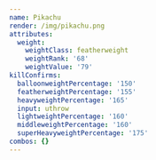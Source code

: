 ```yaml
---
name: Pikachu
render: /img/pikachu.png
attributes:
  weight:
    weightClass: featherweight
    weightRank: '68'
    weightValue: '79'
killConfirms:
  balloonweightPercentage: '150'
  featherweightPercentage: '155'
  heavyweightPercentage: '165'
  input: uthrow
  lightweightPercentage: '160'
  middleweightPercentage: '160'
  superHeavyweightPercentage: '175'
combos: {}
---
```


